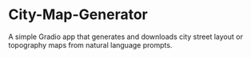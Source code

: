# City-Map-Generator
A simple Gradio app that generates and downloads city street layout or topography maps from natural language prompts.
